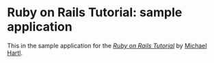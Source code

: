 # Ruby on Rails Tutorial: sample application

This in the sample application for the [*Ruby on Rails Tutorial*](http://railstutorial.org/)
by [Michael Hartl](http://michaelhartl.com/).